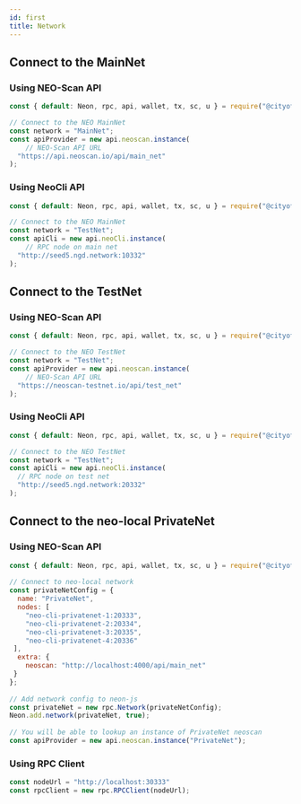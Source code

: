 ```yaml
---
id: first
title: Network
---
```


## Connect to the MainNet

### Using NEO-Scan API

```javascript
const { default: Neon, rpc, api, wallet, tx, sc, u } = require("@cityofzion/neon-js");

// Connect to the NEO MainNet
const network = "MainNet";
const apiProvider = new api.neoscan.instance(
    // NEO-Scan API URL
  "https://api.neoscan.io/api/main_net"
);
```



### Using NeoCli API

```javascript
const { default: Neon, rpc, api, wallet, tx, sc, u } = require("@cityofzion/neon-js");

// Connect to the NEO MainNet
const network = "TestNet";
const apiCli = new api.neoCli.instance(
  	// RPC node on main net
  "http://seed5.ngd.network:10332"
);
```



## Connect to the TestNet

### Using NEO-Scan API

```javascript
const { default: Neon, rpc, api, wallet, tx, sc, u } = require("@cityofzion/neon-js");

// Connect to the NEO TestNet
const network = "TestNet";
const apiProvider = new api.neoscan.instance(
    // NEO-Scan API URL
  "https://neoscan-testnet.io/api/test_net"
);
```



### Using NeoCli API

```javascript
const { default: Neon, rpc, api, wallet, tx, sc, u } = require("@cityofzion/neon-js");

// Connect to the NEO TestNet
const network = "TestNet";
const apiCli = new api.neoCli.instance(
  // RPC node on test net
  "http://seed5.ngd.network:20332"
);
```





## Connect to the neo-local PrivateNet

### Using NEO-Scan API

```javascript
const { default: Neon, rpc, api, wallet, tx, sc, u } = require("@cityofzion/neon-js");
 
// Connect to neo-local network
const privateNetConfig = {
  name: "PrivateNet",
  nodes: [
    "neo-cli-privatenet-1:20333",
    "neo-cli-privatenet-2:20334",
    "neo-cli-privatenet-3:20335",
    "neo-cli-privatenet-4:20336"
 ],
  extra: {
    neoscan: "http://localhost:4000/api/main_net"
 }
};
 
// Add network config to neon-js
const privateNet = new rpc.Network(privateNetConfig);
Neon.add.network(privateNet, true);
 
// You will be able to lookup an instance of PrivateNet neoscan
const apiProvider = new api.neoscan.instance("PrivateNet");
```



### Using RPC Client

```javascript
const nodeUrl = "http://localhost:30333"
const rpcClient = new rpc.RPCClient(nodeUrl);
```

